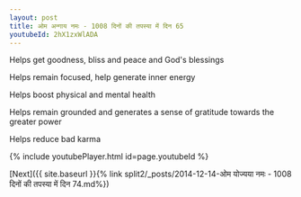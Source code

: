 ```yaml
---
layout: post
title: ओम अन्गाय नमः - 1008 दिनों की तपस्या में दिन 65
youtubeId: 2hX1zxWlADA
---
```

 
 
Helps get goodness, bliss and peace and God's blessings
 
Helps remain focused, help generate inner energy 
 
Helps boost physical and mental health 
 
Helps remain grounded and generates a sense of gratitude towards the greater power 
 
Helps reduce bad karma
 
 
 
 


{% include youtubePlayer.html id=page.youtubeId %}
 
[Next]({{ site.baseurl }}{% link  split2/_posts/2014-12-14-ओम योज्यया नमः - 1008 दिनों की तपस्या में दिन 74.md%})
 
